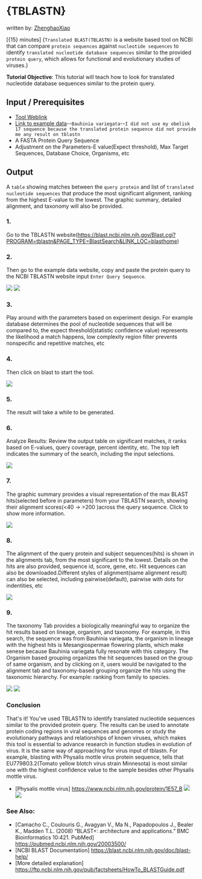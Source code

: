 # {TBLASTN}
written by: [ZhenghaoXiao](https://github.com/ZhenghaoXiao)

[{15} minutes] {`Translated BLAST(TBLASTN)` is a website based tool on NCBI that can compare `protein sequences` against `nucleotide sequences` to identify `translated nucleotide database sequences` similar to the provided `protein query`, which
 allows for functional and evolutionary studies of viruses.}

**Tutorial Objective**: This tutorial will teach how to look for translated nucleotide database sequences similar to the protein query.

## Input / Prerequisites
- [Tool Weblink](https://blast.ncbi.nlm.nih.gov/Blast.cgi?PROGRAM=tblastn&PAGE_TYPE=BlastSearch&LINK_LOC=blasthome)
- [Link to example data](https://www.ncbi.nlm.nih.gov/protein/KAI4295448.1)--`Bauhinia variegata`--`I did not use my obelisk 17 sequence because the translated protein sequence did not provide me any result on tblastn`
- A FASTA Protein Query Sequence
- Adjustment on the Parameters-E value(Expect threshold), Max Target Sequences, Database Choice, Organisms, etc

## Output

A `table` showing matches between the `query protein` and list of `translated nucleotide sequences` that produce the most significant alignment, ranking from the highest E-value to the lowest. The graphic summary, detailed alignment, and taxonomy will also be provided.

### 1. 
Go to the TBLASTN website(https://blast.ncbi.nlm.nih.gov/Blast.cgi?PROGRAM=tblastn&PAGE_TYPE=BlastSearch&LINK_LOC=blasthome)

### 2. 
Then go to the example data website, copy and paste the protein query to the NCBI TBLASTN website input `Enter Query Sequence`.

![](img/tblastn/1.png)
![](img/tblastn/2.png)

### 3. 
Play around with the parameters based on experiment design. For example database determines the pool of nucleotide sequences that will be compared to, the expect threshold(statistic confidence value) represents the likelihood a match happens, low complexity region filter prevents nonspecific and repetitive matches, etc

### 4. 
Then click on blast to start the tool. 

![](img/tblastn/3.png)

### 5. 
The result will take a while to be generated. 

### 6. 
Analyze Results: Review the output table on significant matches, it ranks based on E-values, query coverage, percent identity, etc. The top left indicates the summary of the search, including the input selections. 

![](img/tblastn/4.png)

### 7. 
The graphic summary provides a visual representation of the max BLAST hits(selected before in parameters) from your TBLASTN search, showing their alignment scores(<40 ->  >200 )across the query sequence. Click to show more information.

![](img/tblastn/5.png)
### 8. 
The alignment of the query protein and subject sequences(hits) is shown in the alignments tab, from the most significant to the lowest. Details on the hits are also provided, sequence id, score, gene, etc. Hit sequences can also be downloaded.Different styles of alignment(same alignment result) can also be selected, including pairwise(default), pairwise with dots for indentities, etc


![](img/tblastn/6.png)

### 9. 
The taxonomy Tab provides a biologically meaningful way to organize the hit results based on lineage, organism, and taxonomy. For example, in this search, the sequence was from Bauhinia variegata, the organism in lineage with the highest hits is Mesangiospermae	flowering plants, which make senese because Bauhinia variegata fully resonate with this category. The Organism based grouping organizes the hit sequences based on the group of same organism, and by clicking on it, users would be navigated to the alignment tab and taxonomy-based grouping organize the hits using the taxonomic hierarchy. For example: ranking from family to species. 

![](img/tblastn/7.png)
![](img/tblastn/8.png)
### Conclusion

That's it! You've used TBLASTN to identify translated nucleotide sequences similar to the provided protein query. The results can be used to annotate protein coding regions in viral sequences and genomes or study the evolutionary pathways and relationships of known viruses, which makes this tool is essential to advance research in function studies in evolution of virus.
It is the same way of approaching for virus input of tblastn. For example, blasting with Physalis mottle virus protein sequence, tells that EU779803.2(Tomato yellow blotch virus strain Minnesota) is most similar one with the highest confidence value to the sample besides other Physalis mottle virus. 
- [Physalis mottle virus] https://www.ncbi.nlm.nih.gov/protein/1E57_B
![](img/tblastn/9.png)
![](img/tblastn/10.png)


### See Also:
- [Camacho C., Coulouris G., Avagyan V., Ma N., Papadopoulos J., Bealer K., Madden T.L. (2008) “BLAST+: architecture and applications.” BMC Bioinformatics 10:421. PubMed] https://pubmed.ncbi.nlm.nih.gov/20003500/ 
- [NCBI BLAST Documentation] https://blast.ncbi.nlm.nih.gov/doc/blast-help/
- [More detailed explanation] https://ftp.ncbi.nlm.nih.gov/pub/factsheets/HowTo_BLASTGuide.pdf


